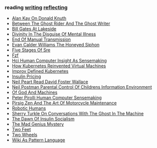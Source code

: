 ### reading [writing](/writing/) [reflecting](/reflecting/) 

<ul><li><a href="/reading/alan_kay_on_donald_knuth.html">Alan Kay On Donald Knuth</a></li><li><a href="/reading/between_the_ghost_rider_and_the_ghost_writer.html">Between The Ghost Rider And The Ghost Writer</a></li><li><a href="/reading/bill_gates_at_lakeside.html">Bill Gates At Lakeside</a></li><li><a href="/reading/divinity_in_the_disguise_of_mental_illness.html">Divinity In The Disguise Of Mental Illness</a></li><li><a href="/reading/end_of_manual_transmission.html">End Of Manual Transmission</a></li><li><a href="/reading/evan_calder_williams_the_honeyed_siphon.html">Evan Calder Williams The Honeyed Siphon</a></li><li><a href="/reading/five_stages_of_sre.html">Five Stages Of Sre</a></li><li><a href="/reading/fzf.html">Fzf</a></li><li><a href="/reading/hci_human_computer_insight_as_sensemaking.html">Hci Human Computer Insight As Sensemaking</a></li><li><a href="/reading/how_kubernetes_reinvented_virtual_machines.html">How Kubernetes Reinvented Virtual Machines</a></li><li><a href="/reading/improv_defined_kubernetes.html">Improv Defined Kubernetes</a></li><li><a href="/reading/insulin_pricing.html">Insulin Pricing</a></li><li><a href="/reading/neil_peart_read_david_foster_wallace.html">Neil Peart Read David Foster Wallace</a></li><li><a href="/reading/neil_postman_parental_control_of_childrens_information_environment.html">Neil Postman Parental Control Of Childrens Information Environment</a></li><li><a href="/reading/of_god_and_machines.html">Of God And Machines</a></li><li><a href="/reading/peter_pirolli_human_computer_sensemaking.html">Peter Pirolli Human Computer Sensemaking</a></li><li><a href="/reading/pirsig_zen_and_the_art_of_motorcycle_maintenance.html">Pirsig Zen And The Art Of Motorcycle Maintenance</a></li><li><a href="/reading/robotic_humans.html">Robotic Humans</a></li><li><a href="/reading/sherry_turkle_on_conversations_with_the_ghost_in_the_machine.html">Sherry Turkle On Conversations With The Ghost In The Machine</a></li><li><a href="/reading/the_dawn_of_insulin_socialism.html">The Dawn Of Insulin Socialism</a></li><li><a href="/reading/the_mad_genius_mystery.html">The Mad Genius Mystery</a></li><li><a href="/reading/two_feet.html">Two Feet</a></li><li><a href="/reading/two_wheels.html">Two Wheels</a></li><li><a href="/reading/wiki_as_pattern_language.html">Wiki As Pattern Language</a></li></ul>